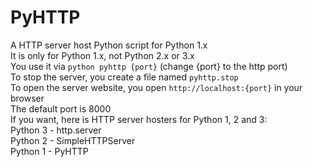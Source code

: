 # PyHTTP
A HTTP server host Python script for Python 1.x <br>
It is only for Python 1.x, not Python 2.x or 3.x <br>
You use it via ```python pyhttp {port}``` (change {port} to the http port) <br>
To stop the server, you create a file named ```pyhttp.stop``` <br>
To open the server website, you open ```http://localhost:{port}``` in your browser <br>
The default port is 8000 <br>
If you want, here is HTTP server hosters for Python 1, 2 and 3: <br>
Python 3 - http.server <br>
Python 2 - SimpleHTTPServer <br>
Python 1 - PyHTTP <br>
